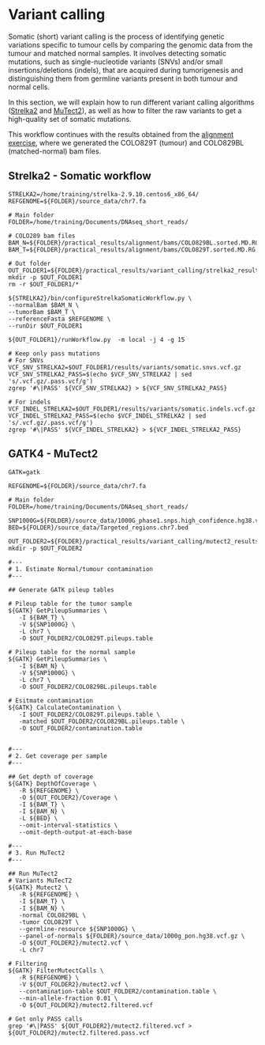 # Variant calling
Somatic (short) variant calling is the process of identifying genetic variations specific to tumour cells by comparing the genomic data from the tumour and matched normal samples. It involves detecting somatic mutations, such as single-nucleotide variants (SNVs) and/or small insertions/deletions (indels), that are acquired during tumorigenesis and distinguishing them from germline variants present in both tumour and normal cells.

In this section, we will explain how to run different variant calling algorithms ([Strelka2](https://www.nature.com/articles/s41592-018-0051-x) and [MuTect2](https://gatk.broadinstitute.org/hc/en-us/articles/360035894731-Somatic-short-variant-discovery-SNVs-Indels-)), as well as how to filter the raw variants to get a high-quality set of somatic mutations. 

This workflow continues with the results obtained from the [alignment exercise](https://gatk.broadinstitute.org/hc/en-us/articles/360035894731-Somatic-short-variant-discovery-SNVs-Indels-), where we generated the COLO829T (tumour) and COLO829BL (matched-normal) bam files. 

## Strelka2 - Somatic workflow

```
STRELKA2=/home/training/strelka-2.9.10.centos6_x86_64/
REFGENOME=${FOLDER}/source_data/chr7.fa

# Main folder
FOLDER=/home/training/Documents/DNAseq_short_reads/

# COLO289 bam files
BAM_N=${FOLDER}/practical_results/alignment/bams/COLO829BL.sorted.MD.RG.BQSR.bam
BAM_T=${FOLDER}/practical_results/alignment/bams/COLO829T.sorted.MD.RG.bam

# Out folder
OUT_FOLDER1=${FOLDER}/practical_results/variant_calling/strelka2_results
mkdir -p $OUT_FOLDER1
rm -r $OUT_FOLDER1/*
```

```
${STRELKA2}/bin/configureStrelkaSomaticWorkflow.py \
--normalBam $BAM_N \
--tumorBam $BAM_T \
--referenceFasta $REFGENOME \
--runDir $OUT_FOLDER1
```
```
${OUT_FOLDER1}/runWorkflow.py  -m local -j 4 -g 15
```
```
# Keep only pass mutations
# For SNVs
VCF_SNV_STRELKA2=$OUT_FOLDER1/results/variants/somatic.snvs.vcf.gz
VCF_SNV_STRELKA2_PASS=$(echo $VCF_SNV_STRELKA2 | sed 's/.vcf.gz/.pass.vcf/g')
zgrep '#\|PASS' ${VCF_SNV_STRELKA2} > ${VCF_SNV_STRELKA2_PASS}
```
```
# For indels
VCF_INDEL_STRELKA2=$OUT_FOLDER1/results/variants/somatic.indels.vcf.gz
VCF_INDEL_STRELKA2_PASS=$(echo $VCF_INDEL_STRELKA2 | sed 's/.vcf.gz/.pass.vcf/g')
zgrep '#\|PASS' ${VCF_INDEL_STRELKA2} > ${VCF_INDEL_STRELKA2_PASS}
```


## GATK4 - MuTect2

```
GATK=gatk

REFGENOME=${FOLDER}/source_data/chr7.fa

# Main folder
FOLDER=/home/training/Documents/DNAseq_short_reads/

SNP1000G=${FOLDER}/source_data/1000G_phase1.snps.high_confidence.hg38.vcf.gz
BED=${FOLDER}/source_data/Targeted_regions.chr7.bed

OUT_FOLDER2=${FOLDER}/practical_results/variant_calling/mutect2_results
mkdir -p $OUT_FOLDER2
```

```
#---
# 1. Estimate Normal/tumour contamination
#---

## Generate GATK pileup tables

# Pileup table for the tumor sample
${GATK} GetPileupSummaries \
   -I ${BAM_T} \
   -V ${SNP1000G} \
   -L chr7 \
   -O $OUT_FOLDER2/COLO829T.pileups.table

# Pileup table for the normal sample 
${GATK} GetPileupSummaries \
   -I ${BAM_N} \
   -V ${SNP1000G} \
   -L chr7 \
   -O $OUT_FOLDER2/COLO829BL.pileups.table

# Esitmate contamination
${GATK} CalculateContamination \
   -I $OUT_FOLDER2/COLO829T.pileups.table \
   -matched $OUT_FOLDER2/COLO829BL.pileups.table \
   -O $OUT_FOLDER2/contamination.table


#---
# 2. Get coverage per sample
#---

## Get depth of coverage
${GATK} DepthOfCoverage \
   -R ${REFGENOME} \
   -O ${OUT_FOLDER2}/Coverage \
   -I ${BAM_T} \
   -I ${BAM_N} \
   -L ${BED} \
   --omit-interval-statistics \
   --omit-depth-output-at-each-base

#---
# 3. Run MuTect2
#---

## Run MuTect2 
# Variants MuTecT2
${GATK} Mutect2 \
   -R ${REFGENOME} \
   -I ${BAM_T} \
   -I ${BAM_N} \
   -normal COLO829BL \
   -tumor COLO829T \
   --germline-resource ${SNP1000G} \
   --panel-of-normals ${FOLDER}/source_data/1000g_pon.hg38.vcf.gz \
   -O ${OUT_FOLDER2}/mutect2.vcf \
   -L chr7

# Filtering
${GATK} FilterMutectCalls \
   -R ${REFGENOME} \
   -V ${OUT_FOLDER2}/mutect2.vcf \
   --contamination-table $OUT_FOLDER2/contamination.table \
   --min-allele-fraction 0.01 \
   -O ${OUT_FOLDER2}/mutect2.filtered.vcf

# Get only PASS calls
grep '#\|PASS' ${OUT_FOLDER2}/mutect2.filtered.vcf > ${OUT_FOLDER2}/mutect2.filtered.pass.vcf
```
